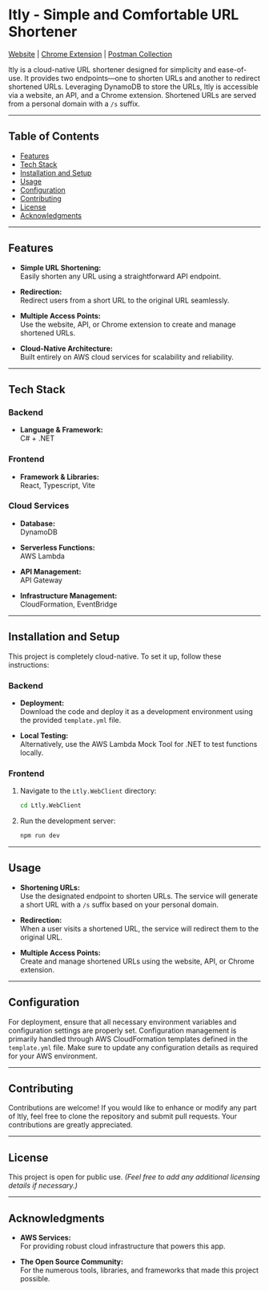 # ltly - Simple and Comfortable URL Shortener

[Website](https://ltly.dbrdak.com) | [Chrome Extension](https://chromewebstore.google.com/detail/ltly-url-shortener/cedkbgiolaniknhlhieibefijcmjckkg) | [Postman Collection](https://github.com/DBrdak/ltly/blob/master/ltly.postman_collection.json)

ltly is a cloud-native URL shortener designed for simplicity and ease-of-use. It provides two endpoints—one to shorten URLs and another to redirect shortened URLs. Leveraging DynamoDB to store the URLs, ltly is accessible via a website, an API, and a Chrome extension. Shortened URLs are served from a personal domain with a `/s` suffix.

---

## Table of Contents

- [Features](#features)
- [Tech Stack](#tech-stack)
- [Installation and Setup](#installation-and-setup)
- [Usage](#usage)
- [Configuration](#configuration)
- [Contributing](#contributing)
- [License](#license)
- [Acknowledgments](#acknowledgments)

---

## Features

- **Simple URL Shortening:**  
  Easily shorten any URL using a straightforward API endpoint.

- **Redirection:**  
  Redirect users from a short URL to the original URL seamlessly.

- **Multiple Access Points:**  
  Use the website, API, or Chrome extension to create and manage shortened URLs.

- **Cloud-Native Architecture:**  
  Built entirely on AWS cloud services for scalability and reliability.

---

## Tech Stack

### Backend

- **Language & Framework:**  
  C# + .NET

### Frontend

- **Framework & Libraries:**  
  React, Typescript, Vite

### Cloud Services

- **Database:**  
  DynamoDB
  
- **Serverless Functions:**  
  AWS Lambda
  
- **API Management:**  
  API Gateway
  
- **Infrastructure Management:**  
  CloudFormation, EventBridge

---

## Installation and Setup

This project is completely cloud-native. To set it up, follow these instructions:

### Backend

- **Deployment:**  
  Download the code and deploy it as a development environment using the provided `template.yml` file.

- **Local Testing:**  
  Alternatively, use the AWS Lambda Mock Tool for .NET to test functions locally.

### Frontend

1. Navigate to the `Ltly.WebClient` directory:

    ```bash
    cd Ltly.WebClient
    ```

2. Run the development server:

    ```bash
    npm run dev
    ```

---

## Usage

- **Shortening URLs:**  
  Use the designated endpoint to shorten URLs. The service will generate a short URL with a `/s` suffix based on your personal domain.

- **Redirection:**  
  When a user visits a shortened URL, the service will redirect them to the original URL.

- **Multiple Access Points:**  
  Create and manage shortened URLs using the website, API, or Chrome extension.

---

## Configuration

For deployment, ensure that all necessary environment variables and configuration settings are properly set. Configuration management is primarily handled through AWS CloudFormation templates defined in the `template.yml` file. Make sure to update any configuration details as required for your AWS environment.

---

## Contributing

Contributions are welcome! If you would like to enhance or modify any part of ltly, feel free to clone the repository and submit pull requests. Your contributions are greatly appreciated.

---

## License

This project is open for public use. *(Feel free to add any additional licensing details if necessary.)*

---

## Acknowledgments

- **AWS Services:**  
  For providing robust cloud infrastructure that powers this app.

- **The Open Source Community:**  
  For the numerous tools, libraries, and frameworks that made this project possible.
